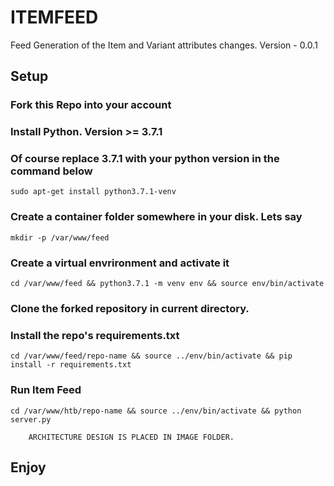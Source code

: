 # ITEMFEED #

Feed Generation of the Item and Variant attributes changes.
Version - 0.0.1

## Setup ##

### Fork this Repo into your account ###


### Install Python. Version >= 3.7.1 ###

### Of course replace 3.7.1 with your python version in the command below ###

```
sudo apt-get install python3.7.1-venv
```

### Create a container folder somewhere in your disk. Lets say ###

```
mkdir -p /var/www/feed
```

### Create a virtual envrironment and activate it ###

```
cd /var/www/feed && python3.7.1 -m venv env && source env/bin/activate
```
### Clone the forked repository in current directory. ###


### Install the repo's requirements.txt ###

```
cd /var/www/feed/repo-name && source ../env/bin/activate && pip install -r requirements.txt
```
### Run Item Feed ###

```
cd /var/www/htb/repo-name && source ../env/bin/activate && python server.py
```


```
	ARCHITECTURE DESIGN IS PLACED IN IMAGE FOLDER.
```
## Enjoy ##
